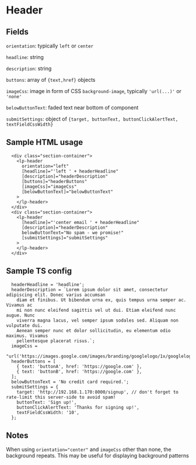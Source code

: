 # Header

## Fields

`orientation`: typically `left` or `center`

`headline`: string

`description`: string

`buttons`: array of `{text,href}` objects

`imageCss`: image in form of CSS `background-image`, typically `'url(...)'` or `'none'`

`belowButtonText`: faded text near bottom of component

`submitSettings`: object of `{target, buttonText, buttonClickAlertText, textFieldCssWidth}`

## Sample HTML usage

```
  <div class="section-container">
    <lp-header
      orientation="left"
      [headline]="'left ' + headerHeadline"
      [description]="headerDescription"
      [buttons]="headerButtons"
      [imageCss]="imageCss"
      [belowButtonText]="belowButtonText"
    >
    </lp-header>
  </div>
  <div class="section-container">
    <lp-header
      [headline]="'center email ' + headerHeadline"
      [description]="headerDescription"
      belowButtonText="No spam - we promise!"
      [submitSettings]="submitSettings"
    >
    </lp-header>
  </div>
```

## Sample TS config

```
  headerHeadline = 'headline';
  headerDescription = `Lorem ipsum dolor sit amet, consectetur adipiscing elit. Donec varius accumsan
    diam et finibus. Ut bibendum urna ex, quis tempus urna semper ac. Vivamus ac
    mi non nunc eleifend sagittis vel ut dui. Etiam eleifend nunc augue. Nunc
    viverra magna lacus, vel semper ipsum sodales sed. Aliquam non vulputate dui.
    Aenean semper nunc et dolor sollicitudin, eu elementum odio maximus. Vivamus
    pellentesque placerat risus.`;
  imageCss =
    "url('https://images.google.com/images/branding/googlelogo/1x/googlelogo_color_272x92dp.png')";
  headerButtons = [
    { text: 'buttonA', href: 'https://google.com' },
    { text: 'buttonB', href: 'https://google.com' },
  ];
  belowButtonText = 'No credit card required.';
  submitSettings = {
    target: 'http://192.168.1.170:8000/signup', // don't forget to rate-limit this server-side to avoid spam!
    buttonText: 'Sign up!',
    buttonClickAlertText: 'Thanks for signing up!',
    textFieldCssWidth: '10',
  };
```

## Notes

When using `orientation="center"` and `imageCss` other than none, the background repeats. This may be useful for displaying background patterns
